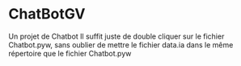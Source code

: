 # ChatBotGV
Un projet de Chatbot 
Il suffit juste de double cliquer sur le fichier Chatbot.pyw, sans oublier de mettre le fichier data.ia dans le même répertoire que le fichier Chatbot.pyw
